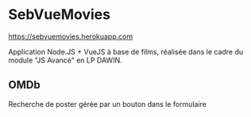 # SebVueMovies

https://sebvuemovies.herokuapp.com


Application Node.JS + VueJS à base de films, réalisée dans le cadre du module "JS Avancé" en LP DAWIN.

## OMDb

Recherche de poster gérée par un bouton dans le formulaire